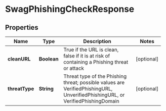 
# SwagPhishingCheckResponse

## Properties
Name | Type | Description | Notes
------------ | ------------- | ------------- | -------------
**cleanURL** | **Boolean** | True if the URL is clean, false if it is at risk of containing a Phishing threat or attack |  [optional]
**threatType** | **String** | Threat type of the Phishing threat; possible values are VerifiedPhishingURL, UnverifiedPhishingURL, or VerifiedPhishingDomain |  [optional]



